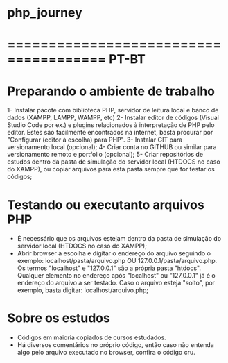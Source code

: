 # php_journey

# ====================================== PT-BT
# Preparando o ambiente de trabalho
1- Instalar pacote com biblioteca PHP, servidor de leitura local e banco de dados (XAMPP, LAMPP, WAMPP, etc)
2- Instalar editor de códigos (Visual Studio Code por ex.) e plugins relacionados à interpretação de PHP pelo editor. Estes são facilmente encontrados na internet, basta procurar por "Configurar (editor à escolha) para PHP".
3- Instalar GIT para versionamento local (opcional);
4- Criar conta no GITHUB ou similar para versionamento remoto e portfolio (opcional);
5- Criar repositórios de estudos dentro da pasta de simulação do servidor local (HTDOCS no caso do XAMPP), ou copiar arquivos para esta pasta sempre que for testar os códigos;

# Testando ou executanto arquivos PHP
- É necessário que os arquivos estejam dentro da pasta de simulação do servidor local (HTDOCS no caso do XAMPP);
- Abrir browser à escolha e digitar o endereço do arquivo seguindo o exemplo: localhost/pasta/arquivo.php OU 127.0.0.1/pasta/arquivo.php. Os termos "localhost" e "127.0.0.1" são a própria pasta "htdocs". Qualquer elemento no endereço após "localhost" ou "127.0.0.1" já é o endereço do arquivo a ser testado. Caso o arquivo esteja "solto", por exemplo, basta digitar: localhost/arquivo.php;

# Sobre os estudos
- Códigos em maioria copiados de cursos estudados.
- Há diversos comentários no próprio código, então caso não entenda algo pelo arquivo executado no browser, confira o código cru.